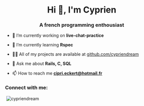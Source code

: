 <h1 align="center">Hi 👋, I'm Cyprien</h1>
<h3 align="center">A french programming enthousiast</h3>

- 🔭 I’m currently working on **live-chat-practice**

- 🌱 I’m currently learning **Rspec**

- 👨‍💻 All of my projects are available at [github.com/cypriendream](github.com/cypriendream)

- 💬 Ask me about **Rails, C, SQL**

- 📫 How to reach me **cipri.eckert@hotmail.fr**

<h3 align="left">Connect with me:</h3>
<p align="left">
</p>

<p>&nbsp;<img align="center" src="https://github-readme-stats.vercel.app/api?username=cypriendream&show_icons=true&locale=en" alt="cypriendream" /></p>
